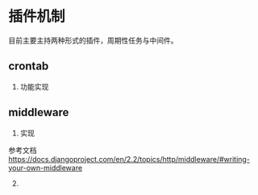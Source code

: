 # 插件机制

目前主要主持两种形式的插件，周期性任务与中间件。


## crontab

1. 功能实现

## middleware

1. 实现

参考文档 https://docs.djangoproject.com/en/2.2/topics/http/middleware/#writing-your-own-middleware

2. 
